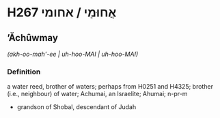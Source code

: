 # H267 אֲחוּמַי / אחומי

## ʼĂchûwmay

_(akh-oo-mah'-ee | uh-hoo-MAI | uh-hoo-MAI)_

### Definition

a water reed, brother of waters; perhaps from H0251 and H4325; brother (i.e., neighbour) of water; Achumai, an Israelite; Ahumai; n-pr-m

- grandson of Shobal, descendant of Judah
